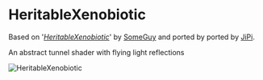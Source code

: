 HeritableXenobiotic
==================

Based on '_[HeritableXenobiotic](https://www.shadertoy.com/view/tdlyD2)_' by [SomeGuy](https://www.shadertoy.com/user/SomeGuy) and ported by ported by [JiPi](../../Site/Profiles/JiPi.md).

An abstract tunnel shader with flying light reflections

![HeritableXenobiotic](https://user-images.githubusercontent.com/78935215/114781246-b9933200-9d78-11eb-85da-b6ed074ad369.gif)
